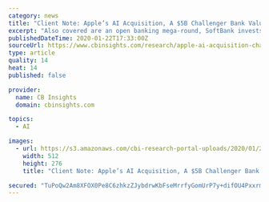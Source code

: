 ```yaml
---
category: news
title: "Client Note: Apple’s AI Acquisition, A $5B Challenger Bank Valuation, Snyk Becomes A Cybersecurity Unicorn, And More"
excerpt: "Also covered are an open banking mega-round, SoftBank invests in an IoT startup, and Amazon's hand-based payments. Want the full post? Become a CB Insights customer. If you’re already a customer, log in here."
publishedDateTime: 2020-01-22T17:33:00Z
sourceUrl: https://www.cbinsights.com/research/apple-ai-acquisition-challenger-bank-snyk-cybersecurity-unicorn/
type: article
quality: 14
heat: 14
published: false

provider:
  name: CB Insights
  domain: cbinsights.com

topics:
  - AI

images:
  - url: https://s3.amazonaws.com/cbi-research-portal-uploads/2020/01/22112245/climate-change_news-coverage_CN_012220.png
    width: 512
    height: 276
    title: "Client Note: Apple’s AI Acquisition, A $5B Challenger Bank Valuation, Snyk Becomes A Cybersecurity Unicorn, And More"

secured: "TuPoQw2Am8XFOX0Pe8C6zhkzZJybdrwKbFseMrrfyGomUrP7y+difOU4PxxrmdXzFqnLDdq5+k5WDaJs4kKwL4gn+mFq5B8AEpw987IxJ3RaPTh4j/Yc2yDv9tEx4lTycWe2geFOl+LqnaMGwEehQXpzd4WAMLB+K3WT1nNgcgLyvOVukSrAV98rIthEHpWiOvcdIzwMa5jl6PzNl2Oup/FTv737QBmjZfXrFxF9Z1Go0bJiSWPQiAlKFTGAy44J/MGmFJfyTqBfQ2ywWvAtV0GZD30acy6qHCzGcMl/bvYCCqHAH5mOXcE8x+YuU3+UfARrliO3UrKAIGqDjOvvkyRzdc/b/O/5B2tGoXGhxzp9lhXEZCmH0I8SQ9miOmoi5NlFu02JH9acExQz5dR/WetZKXZL5da+PF4LQc8Sfn7kudod50X725+iqoSYKLFH5iimvWOsKK10Fj5dGivvKw==;NuKr05Hn5tcPt3+M/MVJdw=="
---
```


